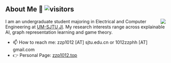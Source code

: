 ## About Me 👋 ![visitors](https://visitor-badge.glitch.me/badge?page_id=zzp1012.zzp1012)
<img align="right" src="https://github-readme-stats.vercel.app/api?username=zzp1012&show_icons=true&icon_color=805AD5&text_color=718096&bg_color=ffffff&hide_title=true" />

I am an undergraduate student majoring in Electrical and Computer Engineering at [UM-SJTU JI](https://www.ji.sjtu.edu.cn/). My research interests range across explainable AI, graph representation learning and game theory.

- 📫 How to reach me: zzp1012 [AT] sjtu.edu.cn or 1012zzphh [AT] gmail.com
- 👉 Personal Page: [zzp1012.top](http://zzp1012.top/)
